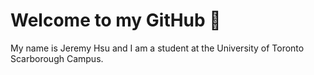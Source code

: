 # Welcome to my GitHub 👋

My name is Jeremy Hsu and I am a student at the University of Toronto Scarborough Campus.

<img src=""></img>
